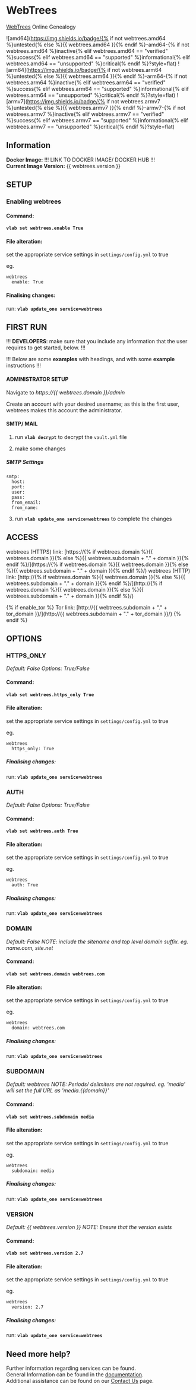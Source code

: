 # WebTrees

[WebTrees](https://www.webtrees.net) Online Genealogy

![amd64](https://img.shields.io/badge/{% if not webtrees.amd64 %}untested{% else %}{{ webtrees.amd64 }}{% endif %}-amd64-{% if not webtrees.amd64 %}inactive{% elif webtrees.amd64 == "verified" %}success{% elif webtrees.amd64 == "supported" %}informational{% elif webtrees.amd64 == "unsupported" %}critical{% endif %}?style=flat)
![arm64](https://img.shields.io/badge/{% if not webtrees.arm64 %}untested{% else %}{{ webtrees.arm64 }}{% endif %}-arm64-{% if not webtrees.arm64 %}inactive{% elif webtrees.arm64 == "verified" %}success{% elif webtrees.arm64 == "supported" %}informational{% elif webtrees.arm64 == "unsupported" %}critical{% endif %}?style=flat)
![armv7](https://img.shields.io/badge/{% if not webtrees.armv7 %}untested{% else %}{{ webtrees.armv7 }}{% endif %}-armv7-{% if not webtrees.armv7 %}inactive{% elif webtrees.armv7 == "verified" %}success{% elif webtrees.armv7 == "supported" %}informational{% elif webtrees.armv7 == "unsupported" %}critical{% endif %}?style=flat)

## Information


**Docker Image:** !!! LINK TO DOCKER IMAGE/ DOCKER HUB !!!\
**Current Image Version:** {{ webtrees.version }}

## SETUP

### Enabling webtrees

#### Command:

**`vlab set webtrees.enable True`**

#### File alteration:

set the appropriate service settings in `settings/config.yml` to true

eg.
```
webtrees
  enable: True
```

#### Finalising changes:

run: **`vlab update_one service=webtrees`**

## FIRST RUN

!!! **DEVELOPERS**: make sure that you include any information that the user requires to get started, below. !!!

!!! Below are some **examples** with headings, and with some **example** instructions !!!

#### ADMINISTRATOR SETUP

Navigate to *https://{{ webtrees.domain }}/admin*

Create an account with your desired username; as this is the first user, webtrees makes this account the administrator.

#### SMTP/ MAIL

1. run **`vlab decrypt`** to decrypt the `vault.yml` file

2. make some changes


##### SMTP Settings
```
smtp:
  host:
  port:
  user:
  pass:
  from_email:
  from_name:
```

3. run **`vlab update_one service=webtrees`** to complete the changes


## ACCESS

webtrees (HTTPS) link: [https://{% if webtrees.domain %}{{ webtrees.domain }}{% else %}{{ webtrees.subdomain + "." + domain }}{% endif %}/](https://{% if webtrees.domain %}{{ webtrees.domain }}{% else %}{{ webtrees.subdomain + "." + domain }}{% endif %}/)
webtrees (HTTP) link: [http://{% if webtrees.domain %}{{ webtrees.domain }}{% else %}{{ webtrees.subdomain + "." + domain }}{% endif %}/](http://{% if webtrees.domain %}{{ webtrees.domain }}{% else %}{{ webtrees.subdomain + "." + domain }}{% endif %}/)

{% if enable_tor %}
Tor link: [http://{{ webtrees.subdomain + "." + tor_domain }}/](http://{{ webtrees.subdomain + "." + tor_domain }}/)
{% endif %}

## OPTIONS

### HTTPS_ONLY
*Default: False*
*Options: True/False*

#### Command:

**`vlab set webtrees.https_only True`**

#### File alteration:

set the appropriate service settings in `settings/config.yml` to true

eg.
```
webtrees
  https_only: True
```

##### Finalising changes:

run: **`vlab update_one service=webtrees`**

### AUTH
*Default: False*
*Options: True/False*

#### Command:

**`vlab set webtrees.auth True`**

#### File alteration:

set the appropriate service settings in `settings/config.yml` to true

eg.
```
webtrees
  auth: True
```

##### Finalising changes:

run: **`vlab update_one service=webtrees`**

### DOMAIN
*Default: False*
*NOTE: include the sitename and top level domain suffix. eg. name.com, site.net*

#### Command:

**`vlab set webtrees.domain webtrees.com`**

#### File alteration:

set the appropriate service settings in `settings/config.yml` to true

eg.
```
webtrees
  domain: webtrees.com
```

##### Finalising changes:

run: **`vlab update_one service=webtrees`**

### SUBDOMAIN
*Default: webtrees*
*NOTE: Periods/ delimiters are not required. eg. 'media' will set the full URL as 'media.{{domain}}'*

#### Command:

**`vlab set webtrees.subdomain media`**

#### File alteration:

set the appropriate service settings in `settings/config.yml` to true

eg.
```
webtrees
  subdomain: media
```

##### Finalising changes:

run: **`vlab update_one service=webtrees`**

### VERSION
*Default: {{  webtrees.version  }}*
*NOTE: Ensure that the version exists*

#### Command:

**`vlab set webtrees.version 2.7`**

#### File alteration:

set the appropriate service settings in `settings/config.yml` to true

eg.
```
webtrees
  version: 2.7
```

##### Finalising changes:

run: **`vlab update_one service=webtrees`**

## Need more help?
Further information regarding services can be found. \
General Information can be found in the [documentation](https://docs.vivumlab.com). \
Additional assistance can be found on our [Contact Us](https://docs.vivumlab.com/Contact-us) page.

